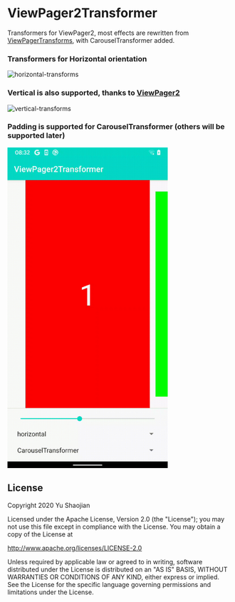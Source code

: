 # ViewPager2Transformer

Transformers for ViewPager2, most effects are rewritten from [ViewPagerTransforms](https://github.com/ToxicBakery/ViewPagerTransforms), with CarouselTransformer added.

### Transformers for Horizontal orientation

<img src="./previews/horizontal-transforms.gif" alt="horizontal-transforms" width="360px" />

### Vertical is also supported, thanks to [ViewPager2](https://developer.android.com/training/animation/vp2-migration)

<img src="./previews/vertical-transforms.gif" alt="vertical-transforms" width="360px" />

### Padding is supported for CarouselTransformer (others will be supported later)

<img src="./previews/carousel-horizontal-padding.gif" alt="carousel-horizontal-padding" width="360px" />



## License

Copyright 2020 Yu Shaojian

Licensed under the Apache License, Version 2.0 (the "License");
you may not use this file except in compliance with the License.
You may obtain a copy of the License at

   http://www.apache.org/licenses/LICENSE-2.0

Unless required by applicable law or agreed to in writing, software
distributed under the License is distributed on an "AS IS" BASIS,
WITHOUT WARRANTIES OR CONDITIONS OF ANY KIND, either express or implied.
See the License for the specific language governing permissions and
limitations under the License.